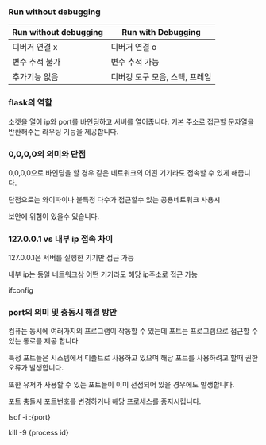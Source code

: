 ### Run without debugging 

| Run without debugging | Run with Debugging|
|-----------------------|-------------------|
|디버거 연결 x| 디버거 연결 o|
|변수 추적 불가 | 변수 추적 가능|
|추가기능 없음 | 디버깅 도구 모음, 스택, 프레임|


### flask의 역할 

소켓을 열어 ip와 port를 바인딩하고 서버를 열어줍니다.
기본 주소로 접근할 문자열을 반환해주는 라우팅 기능을 제공합니다.




### 0,0,0,0의 의미와 단점 

0,0,0,0으로 바인딩을 할 경우 같은 네트워크의 어떤 기기라도 접속할 수 있게 해줍니다.

단점으로는 와이파이나 불특정 다수가 접근할수 있는 공용네트워크 사용시

보안에 위험이 있을수 있습니다.





### 127.0.0.1 vs 내부 ip 접속 차이

127.0.0.1은 서버를 실행한 기기만 접근 가능

내부 ip는 동일 네트워크상 어떤 기기라도 해당 ip주소로 접근 가능

ifconfig




### port의 의미 및 충동시 해결 방안

컴퓨는 동시에 여러가지의 프로그램이 작동할 수 있는데
포트는 프로그램으로 접근할 수 있는 통로를 제공 합니다.

특정 포트들은 시스템에서 디폴트로 사용하고 있으며
해당 포트를 사용하려고 할때 권한 오류가 발생합니다.

또한 유저가 사용할 수 있는 포트들이 이미 선점되어 있을 경우에도 발생합니다.

포트 충돌시 포트번호를 변경하거나
해당 프로세스를 중지시킵니다.

lsof -i :{port}

kill -9 {process id}
